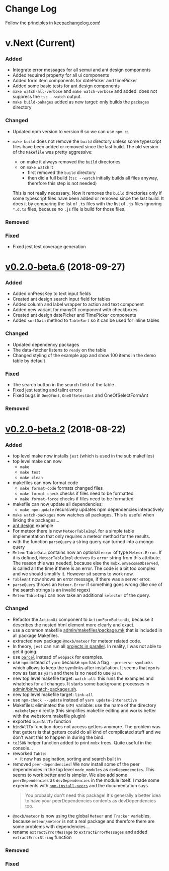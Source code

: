 # Change Log

Follow the principles in [keepachangelog.com](https://keepachangelog.com)!

# v.Next (Current)

### Added
* Integrate error messages for all semui and ant design components
* Added required property for all ui components
* Added form item components for datePicker and timePicker
* Added some basic tests for ant design components
* `make watch-all-verbose` and `make watch-verbose` and added: does not suppress the `tsc --watch` output.
* `make build-pakages` added as new target: only builds the `packages` directory

### Changed
* Updated npm version to version 6 so we can use `npm ci`
* `make build` does not remove the `build` directory unless some typescript files have been added or removed since
  the last build. The old version of the `Makefile` was pretty aggressive:
  
  - on make it always removed the `build` directories
  - on `make watch` it 
    - first removed the `build` directory 
    - then did a full build (`tsc --watch` initially builds all 
      files anyway, therefore this step is not needed)
  
  This is not really necessary. Now it removes the `build` directories only if some typescript files have been added 
  or removed since the last build. It does it by comparing the list of `.ts` files with the list of `.js` files
  ignoring `*.d.ts` files, because no `.js` file is build for those files.
  
### Removed

### Fixed
* Fixed jest test coverage generation


# [v0.2.0-beta.6](https://github.com/moxb/moxb/releases/tag/v0.2.0-beta.6) (2018-09-27)

### Added
* Added onPressKey to text input fields
* Created ant design search input field for tables
* Added column and label wrapper to action and text component
* Added new variant for manyOf component with checkboxes
* Created ant design datePicker and TimePicker components
* Added `sortData` method to `TableSort` so it can be used for inline tables

### Changed
* Updated dependency packages
* The data-fetcher listens to `ready` on the table
* Changed styling of the example app and show 100 items in the demo table by default

### Fixed
* The search button in the search field of the table
* Fixed jest testing and tslint errors
* Fixed bugs in `OneOfAnt`, `OneOfSelectAnt` and OneOfSelectFormAnt

### Removed


# [v0.2.0-beta.2](https://github.com/moxb/moxb/releases/tag/v0.2.0-beta.2) (2018-08-22)

### Added

* top level make now installs `jest` (which is used in the sub makefiles)
* top level make can now
  - `make`
  - `make test`
  - `make clean`
* makefiles can now format code
  - `make format-code` formats changed files
  - `make format-check` checks if files need to be formatted
  - `make format-force` checks if files need to be formatted
* makefile can now update all dependencies:
  - `make npm-update` recursively updates npm dependencies interactively
* `make watch-packages` now watches all packages. This is useful when linking the packages...
* [ant design](https://ant.design/docs/react/introduce) example
* For meteor there is now `MeteorTableImpl` for a simple table implementation that only requires a meteor method
  for the results.
* with the function `parseQuery` a string query can turned into a mongo query
* `MeteorTableData` contains now an optional `error` of type `Meteor.Error`. If it is defined, `MeteorTableImpl`
   derives its  `error` string from this attribute. 
   The reason this was needed, because else the `mobx.onBecomeObserved`, is called all the time if there is an error.
   The code is a bit too complex and we should simplify it. However sit seems to work now.
* `TableAnt` now shows an error message, if there was a server error.
* `parseQuery` throws an `Meteor.Error` if something goes wrong (like one of the search strings is an invalid regex)
* `MeteorTableImpl` can now take an additional `selector` of the query.

### Changed

* Refactor the `ActionUi` component to `ActionFormButtonUi`, because it describes the nested html element more clearly and exact.
* use a common makefile [admin/makefiles/package.mk](admin/makefiles/package.mk) that is included in all package Makefiles.
* extracted new package `@moxb/meteor` for meteor related code.
* In theory, `jest` can run all [projects in parallel](https://github.com/paularmstrong/jest-multi-project-example). 
  In reality, I was not able to get it going. 
* use [`parcel`](https://parceljs.org) instead of `webpack` for examples.
* use `npm` instead of `yarn` because `npm` has a flag `--preserve-symlinks` which
  allows to keep the symlinks after installation. It seems that `npm` is now as fast
  as `yarn` and there is no need to use `yarn`.
* new top level makefile target: `watch-all`: this runs the examples and whatches
  for all changes. It starts some background processes in [admin/bin/watch-packages.sh](admin/bin/watch-packages.sh).
* new top level makefile target: `link-all`
* use `npm-check --update` instead of `yarn update-interactive`
* Makefiles: eliminated the `$(M)` variable: use the name of the directory `.makehelper` directly
  (this simplifies makefile editing and works better with the webstorm makefile plugin)
* exported `bindAllTo` function
* `bindAllTo` function does not access getters anymore. The problem was that getters is that getters could do all
  kind of compilcated stuff and we don't want this to happen in during the bind.
* `toJSON` helper function added to print `mobx` trees. Quite useful in the console...
* reworked `Table`:
  - it now has pagination, sorting and search built in
* removed `peer-dependencies`! We now install some of the peer dependencies in the top level `node_modules` as
  `devDependencies`. This seems to work better and is simpler. 
  We also add some `peerDependencies` as `devDependencies` in the module itself. I made some experiments
  with [`npm-install-peers`](https://github.com/spatie/npm-install-peers#readme) and the documentation says
  > You probably don't need this package! It's generally a better idea to have your peerDependencies contents as 
  > devDependencies too.
*  `@moxb/meteor` is now using the global `Meteor` and `Tracker` variables, because `meteor/meteor` is not a real
   package and therefore there are some problems with dependencies....
* rename `extractErrorMessage` to `extractErrorMessages` and added `extractErrorString` function

### Removed

### Fixed
